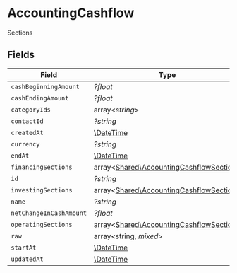 # AccountingCashflow

Sections


## Fields

| Field                                                                                       | Type                                                                                        | Required                                                                                    | Description                                                                                 |
| ------------------------------------------------------------------------------------------- | ------------------------------------------------------------------------------------------- | ------------------------------------------------------------------------------------------- | ------------------------------------------------------------------------------------------- |
| `cashBeginningAmount`                                                                       | *?float*                                                                                    | :heavy_minus_sign:                                                                          | N/A                                                                                         |
| `cashEndingAmount`                                                                          | *?float*                                                                                    | :heavy_minus_sign:                                                                          | N/A                                                                                         |
| `categoryIds`                                                                               | array<*string*>                                                                             | :heavy_minus_sign:                                                                          | N/A                                                                                         |
| `contactId`                                                                                 | *?string*                                                                                   | :heavy_minus_sign:                                                                          | N/A                                                                                         |
| `createdAt`                                                                                 | [\DateTime](https://www.php.net/manual/en/class.datetime.php)                               | :heavy_minus_sign:                                                                          | N/A                                                                                         |
| `currency`                                                                                  | *?string*                                                                                   | :heavy_minus_sign:                                                                          | N/A                                                                                         |
| `endAt`                                                                                     | [\DateTime](https://www.php.net/manual/en/class.datetime.php)                               | :heavy_minus_sign:                                                                          | N/A                                                                                         |
| `financingSections`                                                                         | array<[Shared\AccountingCashflowSection](../../Models/Shared/AccountingCashflowSection.md)> | :heavy_minus_sign:                                                                          | N/A                                                                                         |
| `id`                                                                                        | *?string*                                                                                   | :heavy_minus_sign:                                                                          | N/A                                                                                         |
| `investingSections`                                                                         | array<[Shared\AccountingCashflowSection](../../Models/Shared/AccountingCashflowSection.md)> | :heavy_minus_sign:                                                                          | N/A                                                                                         |
| `name`                                                                                      | *?string*                                                                                   | :heavy_minus_sign:                                                                          | N/A                                                                                         |
| `netChangeInCashAmount`                                                                     | *?float*                                                                                    | :heavy_minus_sign:                                                                          | N/A                                                                                         |
| `operatingSections`                                                                         | array<[Shared\AccountingCashflowSection](../../Models/Shared/AccountingCashflowSection.md)> | :heavy_minus_sign:                                                                          | N/A                                                                                         |
| `raw`                                                                                       | array<string, *mixed*>                                                                      | :heavy_minus_sign:                                                                          | N/A                                                                                         |
| `startAt`                                                                                   | [\DateTime](https://www.php.net/manual/en/class.datetime.php)                               | :heavy_minus_sign:                                                                          | N/A                                                                                         |
| `updatedAt`                                                                                 | [\DateTime](https://www.php.net/manual/en/class.datetime.php)                               | :heavy_minus_sign:                                                                          | N/A                                                                                         |